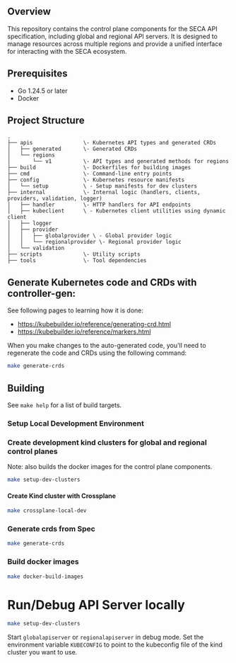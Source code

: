 ## Overview
This repository contains the control plane components for the SECA API specification, including global and regional API servers. 
It is designed to manage resources across multiple regions and provide a unified interface for interacting with the SECA ecosystem.

## Prerequisites

- Go 1.24.5 or later
- Docker

## Project Structure
```
.
├── apis                \- Kubernetes API types and generated CRDs
│   ├── generated       \- Generated CRDs
│   └── regions
│       └── v1          \- API types and generated methods for regions
├── build               \- Dockerfiles for building images
├── cmd                 \- Command-line entry points
├── config              \- Kubernetes resource manifests
│   └── setup           \ - Setup manifests for dev clusters
├── internal            \- Internal logic (handlers, clients, providers, validation, logger)
│   ├── handler         \- HTTP handlers for API endpoints
│   ├── kubeclient      \ - Kubernetes client utilities using dynamic client
│   ├── logger
│   ├── provider
│   │   ├── globalprovider \ - Global provider logic
│   │   └── regionalprovider \- Regional provider logic
│   └── validation
├── scripts             \- Utility scripts
├── tools               \- Tool dependencies
```

## Generate Kubernetes code and CRDs with controller-gen:

See following pages to learning how it is done:
- https://kubebuilder.io/reference/generating-crd.html
- https://kubebuilder.io/reference/markers.html

When you make changes to the auto-generated code, you'll need to regenerate the code and CRDs using the following command:

```bash
make generate-crds
```

## Building

See `make help` for a list of build targets.

### Setup Local Development Environment

### Create development kind clusters for global and regional control planes
Note: also builds the docker images for the control plane components.
```bash
make setup-dev-clusters
```

#### Create Kind cluster with Crossplane
```bash
make crossplane-local-dev
```

### Generate crds from Spec
```bash
make generate-crds
```

### Build docker images
```bash
make docker-build-images
```


# Run/Debug API Server locally 
```bash
make setup-dev-clusters
```
Start `globalapiserver` or `regionalapiserver` in debug mode.
Set the environment variable `KUBECONFIG` to point to the kubeconfig file of the kind cluster you want to use.

